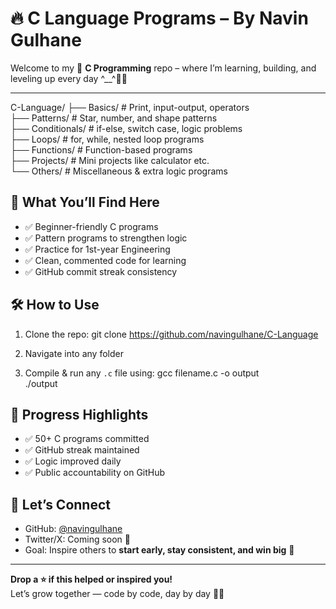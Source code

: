 # 🔥 C Language Programs – By Navin Gulhane

Welcome to my 🔧 **C Programming** repo – where I’m learning, building, and leveling up every day ^__^💪🔥

---

C-Language/
├── Basics/             # Print, input-output, operators  
├── Patterns/           # Star, number, and shape patterns  
├── Conditionals/       # if-else, switch case, logic problems  
├── Loops/              # for, while, nested loop programs  
├── Functions/          # Function-based programs  
├── Projects/           # Mini projects like calculator etc.  
└── Others/             # Miscellaneous & extra logic programs

## 🚀 What You’ll Find Here

- ✅ Beginner-friendly C programs  
- ✅ Pattern programs to strengthen logic  
- ✅ Practice for 1st-year Engineering  
- ✅ Clean, commented code for learning  
- ✅ GitHub commit streak consistency


## 🛠️ How to Use

1. Clone the repo:
   git clone https://github.com/navingulhane/C-Language

2. Navigate into any folder

3. Compile & run any `.c` file using:
   gcc filename.c -o output  
   ./output

## 📅 Progress Highlights

- ✅ 50+ C programs committed  
- ✅ GitHub streak maintained  
- ✅ Logic improved daily  
- ✅ Public accountability on GitHub

## 🌟 Let’s Connect

- GitHub: [@navingulhane](https://github.com/navingulhane)  
- Twitter/X: Coming soon 👀  
- Goal: Inspire others to **start early, stay consistent, and win big** 💯

---

**Drop a ⭐ if this helped or inspired you!**  
Let’s grow together — code by code, day by day 💚🐼
